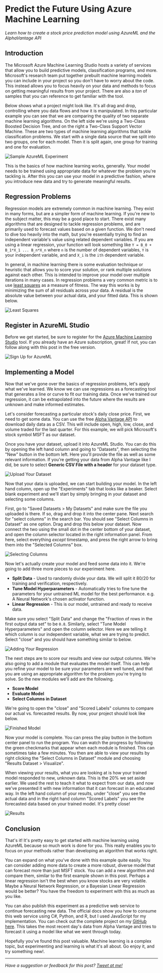 # Predict the Future Using Azure Machine Learning

*Learn how to create a stock price prediction model using AzureML and the AlphaVantage API*

## Introduction

The Microsoft Azure Machine Learning Studio hosts a variety of services that allow you to build predictive models, classification programs, and more. Microsoft's research team put together prebuilt machine learning models you can include in your project so you don't 
have to worry about the code. This instead allows you to focus heavily on your data and methods to focus on getting meaningful results from your project. There are also a *ton* of samples that you can reference to get familiar with the tool.

Below shows what a project might look like. It's all drag and drop, controlling where you data flows and how it is manipulated. In this particular example you can see that we are comparing the quality of two separate machine learning algorithms. On the left side we're using a Two-Class Boosted Decision Tree, and on the right a Two-Class Support Vector Machine. These are two types of machine learning algorithms that tackle classification problems. We start with a single data source that we split into two groups, one for each model. Then it is split again, one group for training and one for evaluation.

![Sample AzureML Experiment](/uploads/8-azure-home.jpg)

This is the basics of how machine learning works, generally. Your model needs to be trained using appropriate data for whatever the problem you're tackling is. After this you can use your model in a predictive fashion, where you introduce new data and try to generate meaningful results. 

## Regression Problems

Regression models are extremely common in machine learning. They exist in many forms, but are a simpler form of machine learning. If you're new to the subject matter, this may be a good place to start. There exist many algorithms that are designed to tackle regression problems, and are primarily used to forecast values based on a given function. We don't need to dive too heavily into the math, but you're essentially trying to find an independent variable's value using related dependent variables. If you are using a linear regression, your function will look something like `Y = B_0 + B_1*X_1 ... B_n*X_n` where `n` is the number of dependent variables, `Y` is your independent variable, and and `X_i` is the `ith` dependent variable.

In general, in machine learning there is some evaluation technique or heuristic that allows you to score your solution, or rank multiple solutions against each other. This is intended to improve your model over multiple iterations in many cases. In regression problems a very common metric is to use [least squares](https://en.wikipedia.org/wiki/Least_squares) as a measure of fitness. The way this works is by minimizing the sum of all residuals across your data. A residual is the absolute value between your actual data, and your fitted data. This is shown below.

![Least Squares](/uploads/8-least-squares.png)

## Register in AzureML Studio

Before we get started, be sure to register for the [Azure Machine Learning Studio](https://studio.azureml.net/) tool. If you already have an Azure subscription, great! If not, you can follow along with this post in the free version.

![Sign Up for AzureML](/uploads/8-azureml-signup.png)

## Implementing a Model

Now that we've gone over the basics of regression problems, let's apply what we've learned. We know we can use regressions as a forecasting tool that generates a line or curve to fit our training data. Once we've trained our regression, it can be extrapolated into the future where the results are unknown and make informed estimates.

Let's consider forecasting a particular stock's daily close price. First, we need to get some data. You can use the free [Alpha Vantage API](https://www.alphavantage.co/) to download daily data as a CSV. This will include open, high, low, close, and volume traded for the last quarter. For this example, we will pick Microsoft's stock symbol MSFT as our dataset.

Once you have your dataset, upload it into AzureML Studio. You can do this by opening the left hand column and going to "Datasets", then selecting the "New" button in the bottom left. Here you'll provide the file as well as some relevant information. If you're getting your data from Alpha Vantage like I did, be sure to select **Generic CSV File with a header** for your dataset type.

![Upload Your Dataset](/uploads/8-upload-data.png)

Now that your data is uploaded, we can start building your model. In the left hand column, open up the "Experiments" tab that looks like a beaker. Select blank experiment and we'll start by simply bringing in your dataset and selecting some columns.

First, go to "Saved Datasets > My Datasets" and make sure the file you uploaded is there. If so, drag and drop it into the center pane. Next search for "select columns" in the search bar. You should see "Select Columns in Dataset" as one option. Drag and drop this below your dataset. Now connect the two using the small dot in the center bottom of your dataset, and open the column selector located in the right information panel. From here, select everything *except* timestamp, and press the right arrow to bring them into the "Selected Columns" box.

![Selecting Columns](/uploads/8-select-columns.png)

Now let's actually create your model and feed some data into it. We're going to add three more pieces to our experiment here.
 - **Split Data** - Used to randomly divide your data. We will split it 80/20 for training and verification, respectively.
 - **Tune Model Hyperparameters** - Automatically tries to fine tune the parameters for your untrained ML model for the best performance. e.g. A Neural Network's chosen activator function.
 - **Linear Regression** - This is our model, untrained and ready to receive data.

Make sure you select "Split Data" and change the "Fraction of rows in the first output data set" to be `0.8`. Similarly, select "Tune Model Hyperparameters" and open the column selector. Here we are telling it which column is our independent variable, what we are trying to predict. Select "close" and you should have something similar to below.

![Adding Your Regression](/uploads/8-add-regression.png)

The next steps are to score our results and view our output columns. We're also going to add a module that evaluates the model itself. This can help you refine your model to be sure your parameters are well tuned, and that you are using an appropriate algorithm for the problem you're trying to solve. So the new modules we'll add are the following.

 - **Score Model**
 - **Evaluate Model** 
 - **Select Columns in Dataset** 

We're going to open the "close" and "Scored Labels" columns to compare our actual vs. forecasted results. By now, your project should look like below.

![Finished Model](/uploads/8-finished-model.png)

Now your model is complete. You can press the play button in the bottom center panel to run the program. You can watch the progress by following the green checkmarks that appear when each module is finished. This can sometimes take a few minutes. You then are able to view your results by right clicking the "Select Columns in Dataset" module and choosing "Results Dataset > Visualize". 

When viewing your results, what you are looking at is how your trained model responded to new, unknown data. This is the 20% we set aside earlier. We used the rest to teach it what to expect from our data, and now we've presented it with new information that it can forecast in an educated way. In the left hand column of your results, under "close" you see the actual data and in the right hand column "Scored Labels" you see the forecasted data based on your trained model. It's pretty close!

![Results](/uploads/8-results.png)

## Conclusion

That's it! It's pretty easy to get started with machine learning using AzureML because so much work is done for you. This really enables you to focus on your methods rather than developing an algorithm that works right. 

You can expand on what you've done with this example quite easily. You can consider adding more data to create a more robust, diverse model that can forecast more than just MSFT stock. You can add a new algorithm and compare them, similar to the first example shown in this post. Perhaps a linear regression isn't the best when you know stocks are very volatile. Maybe a Neural Network Regression, or a Bayesian Linear Regression would be better? You have the freedom to experiment with this as much as you like.

You can also publish this experiment as a predictive web service to continue forecasting new data. The official docs show you how to consume this web service using C#, Python, and R, but I used JavaScript for my implementation. You can check out the complete project on my [GitHub here](https://github.com/JamesEarle/AzureML-Stock-Regression). This takes the most recent day's data from Alpha Vantage and tries to forecast it using a model like what we went through today.

Hopefully you've found this post valuable. Machine learning is a complex topic, but experimenting and learning is what it's all about. Go enjoy it, and try something new!.

--- 

*Have a suggestion or feedback for this post? [Tweet at me!](https://twitter.com/ItsJamesIRL)*